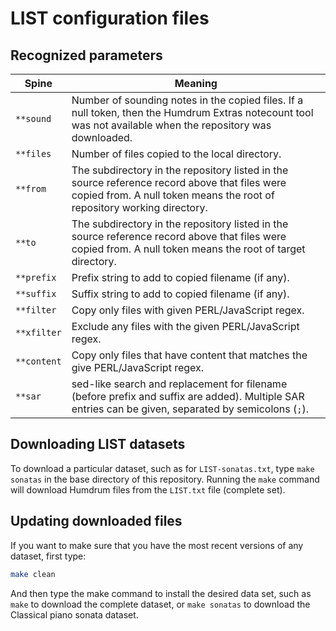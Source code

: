 # LIST configuration files #

## Recognized parameters ##

| Spine       | Meaning |
| ----------- | ------- |
| `**sound`   | Number of sounding notes in the copied files. If a null token, then the Humdrum Extras notecount tool was not available when the repository was downloaded. |
| `**files`   | Number of files copied to the local directory. |
| `**from`    | The subdirectory in the repository listed in the source reference record above that files were copied from. A null token means the root of repository working directory. |
| `**to`      | The subdirectory in the repository listed in the source reference record above that files were copied from. A null token means the root of target directory. |
| `**prefix`  | Prefix string to add to copied filename (if any). |
| `**suffix`  | Suffix string to add to copied filename (if any). |
| `**filter`  | Copy only files with given PERL/JavaScript regex. |
| `**xfilter` | Exclude any files with the given PERL/JavaScript regex. |
| `**content` | Copy only files that have content that matches the give PERL/JavaScript regex. |
| `**sar`     | sed-like search and replacement for filename (before prefix and suffix are added).  Multiple SAR entries can be given, separated by semicolons (`;`). |

## Downloading LIST datasets ##

To download a particular dataset, such as for `LIST-sonatas.txt`,
type `make sonatas` in the base directory of this repository.  Running
the `make` command will download Humdrum files from the `LIST.txt`
file (complete set).

## Updating downloaded files ##

If you want to make sure that you have the most recent versions of
any dataset, first type:

```bash
make clean
```

And then type the make command to install the desired data set, such as `make`
to download the complete dataset, or `make sonatas` to download the Classical
piano sonata dataset.



